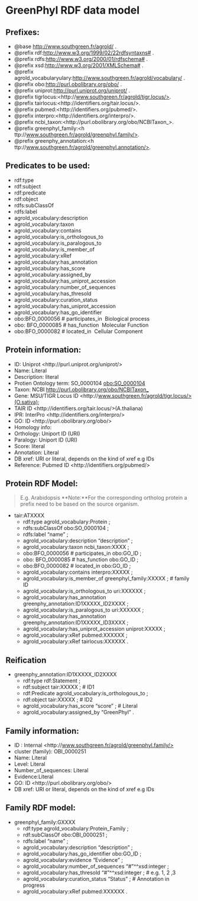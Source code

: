# GreenPhyl RDF data model

## Prefixes: 
 * @base <http://www.southgreen.fr/agrold/> . 
 * @prefix rdf:<http://www.w3.org/1999/02/22­rdf­syntax­ns#> . 
 * @prefix rdfs:<http://www.w3.org/2000/01/rdf­schema#> .
 * @prefix xsd:<http://www.w3.org/2001/XMLSchema#> . 
 * @prefix agrold_vocabularyulary:<http://www.southgreen.fr/agrold/vocabulary/> .
 * @prefix obo:<http://purl.obolibrary.org/obo/> .
 * @prefix uniprot:<http://purl.uniprot.org/uniprot/> .
 * @prefix tigrlocus:<h​ttp://www.southgreen.fr/agrold/tigr.locus/>​.
 * @prefix tairlocus:<h​ttp://identifiers.org/tair.locus/>​.
 * @prefix pubmed:<h​ttp://identifiers.org/pubmed/>​. 
 * @prefix interpro:<h​ttp://identifiers.org/interpro/>​. 
 * @prefix ncbi_taxon:<h​ttp://purl.obolibrary.org/obo/NCBITaxon_>​.
 * @prefix  greenphyl_family:<h​ttp://www.southgreen.fr/agrold/greenphyl.family/>​.
 * @prefix  greenphy_annotation:<h​ttp://www.southgreen.fr/agrold/greenphyl.annotation/>​.

## Predicates to be used:

* rdf:type
* rdf:subject
* rdf:predicate
* rdf:object
* rdfs:subClassOf
* rdfs:label
* agrold_vocabulary:description
* agrold_vocabulary:taxon
* agrold_vocabulary:contains
* agrold_vocabulary:is_orthologous_to 
* agrold_vocabulary:is_paralogous_to 
* agrold_vocabulary:is_member_of
* agrold_vocabulary:xRef
* agrold_vocabulary:has_annotation
* agrold_vocabulary:has_score
* agrold_vocabulary:assigned_by 
* agrold_vocabulary:has_uniprot_accession 
* agrold_vocabulary:number_of_sequences 
* agrold_vocabulary:has_thresold 
* agrold_vocabulary:curation_status 
* agrold_vocabulary:has_uniprot_accession 
* agrold_vocabulary:has_go_identifier
* obo:BFO_0000056 # participates_in ­ Biological process
* obo: BFO_0000085 # has_function ­ Molecular Function 
* obo:BFO_0000082 # located_in ­ Cellular Component


## Protein information:
* ID: Uniprot <h​ttp://purl.uniprot.org/uniprot/>​
* Name: Literal
* Description: literal
* Protien Ontology term: SO_0000104 <obo:SO_0000104>
* Taxon: NCBI <http://purl.obolibrary.org/obo/NCBITaxon_>
* Gene: MSU/TIGR Locus ID <h​ttp://www.southgreen.fr/agrold/tigr.locus/>​(O.sativa); 
* TAIR ID <h​ttp://identifiers.org/tair.locus/>​(A.thaliana)
* IPR: InterPro <h​ttp://identifiers.org/interpro/>​ 
* GO: ID <h​ttp://purl.obolibrary.org/obo/>​ 
* Homology info: 
* Orthology: Uniport ID (URI)
* Paralogy: Uniport ID (URI)
* Score: literal 
* Annotation: Literal
* DB xref: URI or literal, depends on the kind of xref e.g IDs 
* Reference: Pubmed ID <h​ttp://identifiers.org/pubmed/>​


## Protein RDF Model:

> E.g. Arabidopsis
> **Note:​**For the corresponding ortholog protein a prefix need to be based on the source organism.

* tair:ATXXXX
	* rdf:type 							agrold_vocabulary:Protein ; 
	* rdfs:subClassOf 					obo:SO_0000104 ;
	* rdfs:label 							“name” ; 
	* agrold_vocabulary:description 		“description” ; 
	* agrold_vocabulary:taxon 			ncbi_taxon:XXXX ; 
	* obo:BFO_0000056 # participates_in	obo:GO_ID ;
	* obo: BFO_0000085 # has_function		obo:GO_ID ; 
	* obo:BFO_0000082 # located_in		obo:GO_ID ; 
	* agrold_vocabulary:contains 			interpro:XXXXX ;
	* agrold_vocabulary:is_member_of 		greenphyl_family:XXXXX ; # family ID
	* agrold_vocabulary:is_orthologous_to	uri:XXXXXX ;
	* agrold_vocabulary:has_annotation  	greenphy_annotation:ID1XXXXX_ID2XXXX ;
	* agrold_vocabulary:is_paralogous_to	uri:XXXXXX ;
	* agrold_vocabulary:has_annotation	greenphy_annotation:ID1XXXXX_ID3XXXX ;
	* agrold_vocabulary:has_uniprot_accession uniprot:XXXXX ; 
	* agrold_vocabulary:xRef 				pubmed:XXXXXX ;
	* agrold_vocabulary:xRef 				tairlocus:XXXXXX .


## Reification 

* greenphy_annotation:ID1XXXXX_ID2XXXX
	* rdf:type	rdf:Statement ;
	* rdf:subject	tair:XXXXX ; # ID1
	* rdf:Predicate agrold_vocabulary:is_orthologous_to ; 
	* rdf:object tair:XXXXX ; # ID2
	* agrold_vocabulary:has_score “score” ; # Literal 
	* agrold_vocabulary:assigned_by “GreenPhyl” .




## Family information:

* ID : Internal <h​ttp://www.southgreen.fr/agrold/greenphyl.family/>​ 
* cluster (family): OBI_0000251
* Name: Literal
* Level: Literal
* Number_of_sequences: Literal
* Evidence:Literal
* GO: ID <h​ttp://purl.obolibrary.org/obo/>​
* DB xref: URI or literal, depends on the kind of xref e.g IDs


## Family RDF model:

* greenphyl_family:GXXXX
	* rdf:type agrold_vocabulary:Protein_Family ;
	* rdf:subClassOf obo:OBI_0000251 ;
	* rdfs:label “name” ;
	* agrold_vocabulary:description “description” ; 
	* agrold_vocabulary:has_go_identifier obo:GO_ID ; 
	* agrold_vocabulary:evidence “Evidence” ; 
	* agrold_vocabulary:number_of_sequences “#”^^xsd:integer ; 
	* agrold_vocabulary:has_thresold “#”^^xsd:integer ; # e.g. 1, 2 ,3 
	* agrold_vocabulary:curation_status “Status” ; # A​nnotation in progress 
	* agrold_vocabulary:xRef pubmed:XXXXXX .
  